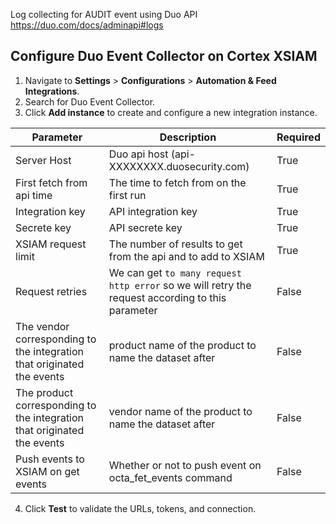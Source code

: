 Log collecting for AUDIT event using Duo API https://duo.com/docs/adminapi#logs

## Configure Duo Event Collector on Cortex XSIAM

1. Navigate to **Settings** > **Configurations** > **Automation & Feed Integrations**.
2. Search for Duo Event Collector.
3. Click **Add instance** to create and configure a new integration instance.

| **Parameter**                                                           | **Description**                                                                           | **Required** |
|-------------------------------------------------------------------------|-------------------------------------------------------------------------------------------|--------------|
| Server Host                                                             | Duo api host (api-XXXXXXXX.duosecurity.com)                                               | True         |
| First fetch from api time                                               | The time to fetch from on the first run                                                   | True         |
| Integration key                                                         | API integration key                                                                       | True         |
| Secrete key                                                             | API secrete key                                                                           | True         |
| XSIAM request limit                                                     | The number of results to get from the api and to add to XSIAM                             | True         |
| Request retries                                                         | We can get `to many request http error` so we will retry the request according to this parameter | False        |
| The vendor corresponding to the integration that originated the events  | product name of the product to name the dataset after                                     | False        |
| The product corresponding to the integration that originated the events | vendor name of the product to name the dataset after                                      | False        |
| Push events to XSIAM on get events | Whether or not to push event on octa_fet_events command | False        |


4. Click **Test** to validate the URLs, tokens, and connection.

